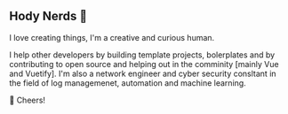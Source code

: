 ## Hody Nerds 🖖

I love creating things, I'm a creative and  curious human. 

I help other developers by building template projects, bolerplates and by contributing to open source and helping out in the comminity [mainly Vue and Vuetify]. I'm also a network engineer and cyber security consltant in the field of log managemenet, automation and machine learning.

🥂 Cheers!
